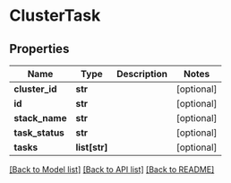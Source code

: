 # ClusterTask

## Properties
Name | Type | Description | Notes
------------ | ------------- | ------------- | -------------
**cluster_id** | **str** |  | [optional] 
**id** | **str** |  | [optional] 
**stack_name** | **str** |  | [optional] 
**task_status** | **str** |  | [optional] 
**tasks** | **list[str]** |  | [optional] 

[[Back to Model list]](../README.md#documentation-for-models) [[Back to API list]](../README.md#documentation-for-api-endpoints) [[Back to README]](../README.md)

